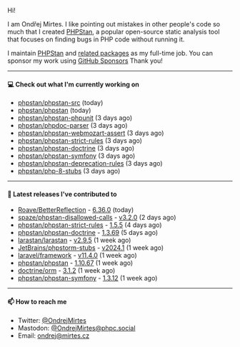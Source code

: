 Hi!

I am Ondřej Mirtes. I like pointing out mistakes in other people's code so much that I created [PHPStan](https://phpstan.org/), a popular open-source static analysis tool that focuses on finding bugs in PHP code without running it.

I maintain [PHPStan](https://github.com/phpstan/phpstan) and [related packages](https://github.com/phpstan/) as my full-time job. You can sponsor my work using [GitHub Sponsors](https://github.com/sponsors/ondrejmirtes) Thank you!

---

#### 💻 Check out what I'm currently working on

- [phpstan/phpstan-src](https://github.com/phpstan/phpstan-src) (today)
- [phpstan/phpstan](https://github.com/phpstan/phpstan) (today)
- [phpstan/phpstan-phpunit](https://github.com/phpstan/phpstan-phpunit) (3 days ago)
- [phpstan/phpdoc-parser](https://github.com/phpstan/phpdoc-parser) (3 days ago)
- [phpstan/phpstan-webmozart-assert](https://github.com/phpstan/phpstan-webmozart-assert) (3 days ago)
- [phpstan/phpstan-strict-rules](https://github.com/phpstan/phpstan-strict-rules) (3 days ago)
- [phpstan/phpstan-doctrine](https://github.com/phpstan/phpstan-doctrine) (3 days ago)
- [phpstan/phpstan-symfony](https://github.com/phpstan/phpstan-symfony) (3 days ago)
- [phpstan/phpstan-deprecation-rules](https://github.com/phpstan/phpstan-deprecation-rules) (3 days ago)
- [phpstan/php-8-stubs](https://github.com/phpstan/php-8-stubs) (3 days ago)

---

#### 🔭 Latest releases I've contributed to

- [Roave/BetterReflection](https://github.com/Roave/BetterReflection) - [6.36.0](https://github.com/Roave/BetterReflection/releases/tag/6.36.0) (today)
- [spaze/phpstan-disallowed-calls](https://github.com/spaze/phpstan-disallowed-calls) - [v3.2.0](https://github.com/spaze/phpstan-disallowed-calls/releases/tag/v3.2.0) (2 days ago)
- [phpstan/phpstan-strict-rules](https://github.com/phpstan/phpstan-strict-rules) - [1.5.5](https://github.com/phpstan/phpstan-strict-rules/releases/tag/1.5.5) (4 days ago)
- [phpstan/phpstan-doctrine](https://github.com/phpstan/phpstan-doctrine) - [1.3.69](https://github.com/phpstan/phpstan-doctrine/releases/tag/1.3.69) (5 days ago)
- [larastan/larastan](https://github.com/larastan/larastan) - [v2.9.5](https://github.com/larastan/larastan/releases/tag/v2.9.5) (1 week ago)
- [JetBrains/phpstorm-stubs](https://github.com/JetBrains/phpstorm-stubs) - [v2024.1](https://github.com/JetBrains/phpstorm-stubs/releases/tag/v2024.1) (1 week ago)
- [laravel/framework](https://github.com/laravel/framework) - [v11.4.0](https://github.com/laravel/framework/releases/tag/v11.4.0) (1 week ago)
- [phpstan/phpstan](https://github.com/phpstan/phpstan) - [1.10.67](https://github.com/phpstan/phpstan/releases/tag/1.10.67) (1 week ago)
- [doctrine/orm](https://github.com/doctrine/orm) - [3.1.2](https://github.com/doctrine/orm/releases/tag/3.1.2) (1 week ago)
- [phpstan/phpstan-symfony](https://github.com/phpstan/phpstan-symfony) - [1.3.12](https://github.com/phpstan/phpstan-symfony/releases/tag/1.3.12) (1 week ago)

---

#### 📫 How to reach me

- Twitter: [@OndrejMirtes](https://twitter.com/ondrejmirtes)
- Mastodon: [@OndrejMirtes@phpc.social](https://phpc.social/@OndrejMirtes)
- Email: [ondrej@mirtes.cz](mailto:ondrej@mirtes.cz)

